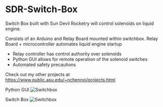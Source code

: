 # SDR-Switch-Box
Switch Box built with Sun Devil Rocketry will control solenoids on liquid engine.

Consists of an Arduino and Relay Board mounted within switchbox. Relay Board + microcontroller automates liquid engine startup

- Relay controller has control authority over solenoids
- Python GUI allows for remote operation of the solenoid switches
- Automated safety precautions

Check out my other projects at https://www.public.asu.edu/~nchennoj/projects.html

Python GUI
![Switchbox](https://github.com/nchennoju/SDR-Switch-Box/blob/master/image.png)

Switch Box
![Switchbox](https://github.com/nchennoju/SDR-Switch-Box/blob/master/IMG-2598.jpg)
